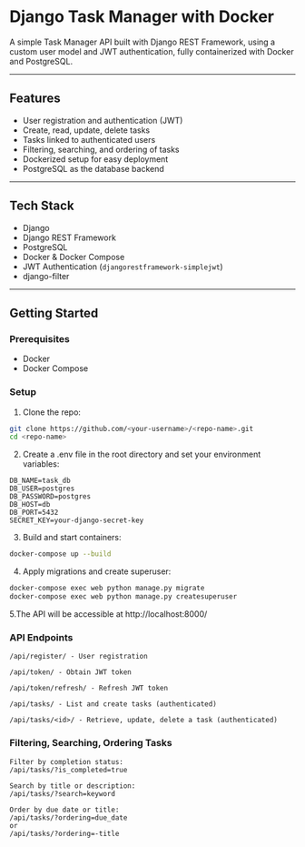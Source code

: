 # Django Task Manager with Docker

A simple Task Manager API built with Django REST Framework, using a custom user model and JWT authentication, fully containerized with Docker and PostgreSQL.

---

## Features

- User registration and authentication (JWT)
- Create, read, update, delete tasks
- Tasks linked to authenticated users
- Filtering, searching, and ordering of tasks
- Dockerized setup for easy deployment
- PostgreSQL as the database backend

---

## Tech Stack

- Django
- Django REST Framework
- PostgreSQL
- Docker & Docker Compose
- JWT Authentication (`djangorestframework-simplejwt`)
- django-filter

---

## Getting Started

### Prerequisites

- Docker
- Docker Compose

### Setup

1. Clone the repo:

```bash
git clone https://github.com/<your-username>/<repo-name>.git
cd <repo-name>
```
2. Create a .env file in the root directory and set your environment variables:
   
```
DB_NAME=task_db
DB_USER=postgres
DB_PASSWORD=postgres
DB_HOST=db
DB_PORT=5432
SECRET_KEY=your-django-secret-key
```

3. Build and start containers:

```bash
docker-compose up --build
```
4. Apply migrations and create superuser:

```bash
docker-compose exec web python manage.py migrate
docker-compose exec web python manage.py createsuperuser
```
5.The API will be accessible at http://localhost:8000/

### API Endpoints
```
/api/register/ - User registration

/api/token/ - Obtain JWT token

/api/token/refresh/ - Refresh JWT token

/api/tasks/ - List and create tasks (authenticated)

/api/tasks/<id>/ - Retrieve, update, delete a task (authenticated)
```
### Filtering, Searching, Ordering Tasks
```
Filter by completion status:
/api/tasks/?is_completed=true

Search by title or description:
/api/tasks/?search=keyword

Order by due date or title:
/api/tasks/?ordering=due_date
or
/api/tasks/?ordering=-title
```
